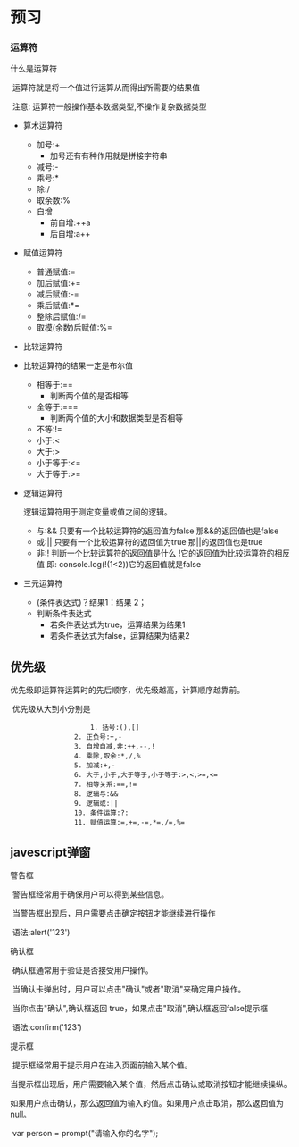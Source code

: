 # 预习

### 运算符

什么是运算符

​	运算符就是将一个值进行运算从而得出所需要的结果值

​		注意: 运算符一般操作基本数据类型,不操作复杂数据类型

- 算术运算符

  - 加号:+
    - 加号还有有种作用就是拼接字符串
  - 减号:-
  -  乘号:*
  - 除:/
  - 取余数:%
  - 自增
    - 前自增:++a
    - 后自增:a++

- 赋值运算符

  - 普通赋值:=
  - 加后赋值:+=
  - 减后赋值:-=
  - 乘后赋值:*=
  - 整除后赋值:/=
  - 取模(余数)后赋值:%=

- 比较运算符

- 比较运算符的结果一定是布尔值

  - 相等于:==
    - 判断两个值的是否相等
  - 全等于:===
    - 判断两个值的大小和数据类型是否相等
  - 不等:!=
  - 小于:<
  - 大于:>
  - 小于等于:<=
  - 大于等于:>=

- 逻辑运算符

  逻辑运算符用于测定变量或值之间的逻辑。

  - 与:&&  只要有一个比较运算符的返回值为false   那&&的返回值也是false
  - 或:||  只要有一个比较运算符的返回值为true   那||的返回值也是true
  - 非:!    判断一个比较运算符的返回值是什么 !它的返回值为比较运算符的相反值   即:   console.log(!(1<2))它的返回值就是false

- 三元运算符

  - (条件表达式)？结果1：结果 2；
  - 判断条件表达式
    -  若条件表达式为true，运算结果为结果1
    -  若条件表达式为false，运算结果为结果2



## 优先级

优先级即运算符运算时的先后顺序，优先级越高，计算顺序越靠前。

​	优先级从大到小分别是

     					1. 括号:(),[]
					2. 正负号:+,- 
					3. 自增自减,非:++,--,!
					4. 乘除,取余:*,/,%
					5. 加减:+,-
					6. 大于,小于,大于等于,小于等于:>,<,>=,<=
					7. 相等关系:==,!=
					8. 逻辑与:&&
					9. 逻辑或:||
					10. 条件运算:?:
					11. 赋值运算:=,+=,-=,*=,/=,%=



## javescript弹窗

警告框

​	警告框经常用于确保用户可以得到某些信息。

​	当警告框出现后，用户需要点击确定按钮才能继续进行操作

​		语法:alert('123')

确认框

​	确认框通常用于验证是否接受用户操作。

​	当确认卡弹出时，用户可以点击"确认"或者"取消"来确定用户操作。

​	当你点击"确认",确认框返回 true，如果点击"取消",确认框返回false提示框

​		语法:confirm('123')

提示框

​	提示框经常用于提示用户在进入页面前输入某个值。

​	当提示框出现后，用户需要输入某个值，然后点击确认或取消按钮才能继续操纵。

​	如果用户点击确认，那么返回值为输入的值。如果用户点击取消，那么返回值为 null。

​		var person = prompt("请输入你的名字");